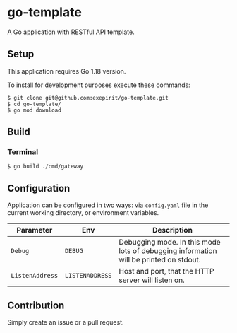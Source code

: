 # go-template

A Go application with RESTful API template.

## Setup

This application requires Go 1.18 version.

To install for development purposes execute these commands:

```shell
$ git clone git@github.com:exepirit/go-template.git
$ cd go-template/
$ go mod download
```

## Build

### Terminal

```shell
$ go build ./cmd/gateway
```

## Configuration

Application can be configured in two ways: via `config.yaml` file in the current working directory, or environment variables.

| Parameter | Env | Description |
| --- | --- | --- |
| `Debug` | `DEBUG` | Debugging mode. In this mode lots of debugging information will be printed on stdout. |
| `ListenAddress` | `LISTENADDRESS` | Host and port, that the HTTP server will listen on. |

## Contribution

Simply create an issue or a pull request.
